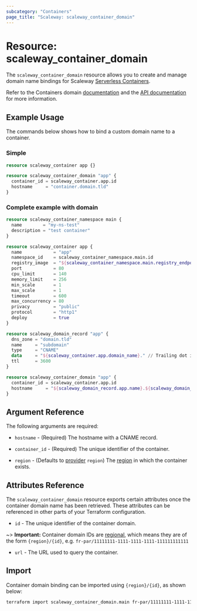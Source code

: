 ```yaml
---
subcategory: "Containers"
page_title: "Scaleway: scaleway_container_domain"
---
```


# Resource: scaleway_container_domain

The `scaleway_container_domain` resource allows you to create and manage domain name bindings for Scaleway [Serverless Containers](https://www.scaleway.com/en/docs/serverless/containers/).

Refer to the Containers domain [documentation](https://www.scaleway.com/en/docs/serverless-containers/how-to/add-a-custom-domain-to-a-container/) and the [API documentation](https://www.scaleway.com/en/developers/api/serverless-containers/#path-domains-list-all-domain-name-bindings) for more information.

## Example Usage

The commands below shows how to bind a custom domain name to a container.

### Simple

```terraform
resource scaleway_container app {}

resource scaleway_container_domain "app" {
  container_id = scaleway_container.app.id
  hostname     = "container.domain.tld"
}
```

### Complete example with domain

```terraform
resource scaleway_container_namespace main {
  name        = "my-ns-test"
  description = "test container"
}

resource scaleway_container app {
  name            = "app"
  namespace_id    = scaleway_container_namespace.main.id
  registry_image  = "${scaleway_container_namespace.main.registry_endpoint}/nginx:alpine"
  port            = 80
  cpu_limit       = 140
  memory_limit    = 256
  min_scale       = 1
  max_scale       = 1
  timeout         = 600
  max_concurrency = 80
  privacy         = "public"
  protocol        = "http1"
  deploy          = true
}

resource scaleway_domain_record "app" {
  dns_zone = "domain.tld"
  name     = "subdomain"
  type     = "CNAME"
  data     = "${scaleway_container.app.domain_name}." // Trailing dot is important in CNAME
  ttl      = 3600
}

resource scaleway_container_domain "app" {
  container_id = scaleway_container.app.id
  hostname     = "${scaleway_domain_record.app.name}.${scaleway_domain_record.app.dns_zone}"
}
```

## Argument Reference

The following arguments are required:

- `hostname` - (Required) The hostname with a CNAME record.

- `container_id` - (Required) The unique identifier of the container.

- `region` - (Defaults to [provider](../index.md#region) `region`) The [region](../guides/regions_and_zones.md#regions) in which the container exists.

## Attributes Reference

The `scaleway_container_domain` resource exports certain attributes once the container domain name has been retrieved. These attributes can be referenced in other parts of your Terraform configuration.

- `id` - The unique identifier of the container domain.

~> **Important:** Container domain IDs are [regional](../guides/regions_and_zones.md#resource-ids), which means they are of the form `{region}/{id}`, e.g. `fr-par/11111111-1111-1111-1111-111111111111`

- `url` - The URL used to query the container.


## Import

Container domain binding can be imported using `{region}/{id}`, as shown below:

```bash
terraform import scaleway_container_domain.main fr-par/11111111-1111-1111-1111-111111111111
```
